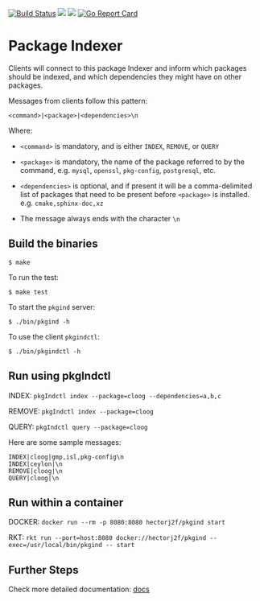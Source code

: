 [![Build Status](https://api.travis-ci.org/hectorj2f/pkgind.svg)](https://travis-ci.org/hectorj2f/pkgind)
[![](https://godoc.org/github.com/hectorj2f/pkgInd?status.svg)](http://godoc.org/github.com/hectorj2f/pkgInd)
[![](https://img.shields.io/docker/pulls/hectorj2f/pkgind.svg)](http://hub.docker.com/hectorj2f/pkgind)
[![Go Report Card](https://goreportcard.com/badge/github.com/hectorj2f/pkgInd)](https://goreportcard.com/report/github.com/hectorj2f/pkgInd)

# Package Indexer

Clients will connect to this package Indexer and inform which packages should be indexed,
and which dependencies they might have on other packages.

Messages from clients follow this pattern:

`<command>|<package>|<dependencies>\n`

Where:

* `<command>` is mandatory, and is either `INDEX`, `REMOVE`, or `QUERY`

* `<package>` is mandatory, the name of the package referred to by the command, e.g. `mysql`, `openssl`, `pkg-config`, `postgresql`, etc.

* `<dependencies>` is optional, and if present it will be a comma-delimited list of packages that need to be present before `<package>` is installed. e.g. `cmake,sphinx-doc,xz`

* The message always ends with the character `\n`


## Build the binaries

`$ make`

To run the test:

`$ make test`

To start the `pkgind` server:

`$ ./bin/pkgind -h`

To use the client `pkgindctl`:

`$ ./bin/pkgindctl -h`

## Run using pkgIndctl

INDEX: `pkgIndctl index --package=cloog --dependencies=a,b,c`

REMOVE: `pkgIndctl index --package=cloog`

QUERY: `pkgIndctl query --package=cloog`

Here are some sample messages:

```
INDEX|cloog|gmp,isl,pkg-config\n
INDEX|ceylon|\n
REMOVE|cloog|\n
QUERY|cloog|\n
```


## Run within a container

DOCKER: `docker run --rm -p 8080:8080 hectorj2f/pkgind start`

RKT: `rkt run --port=host:8080 docker://hectorj2f/pkgind --exec=/usr/local/bin/pkgind -- start`

## Further Steps

Check more detailed documentation: [docs](docs)
